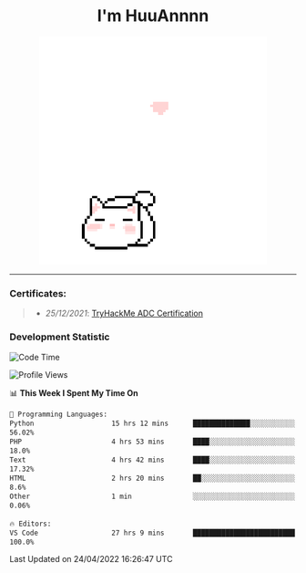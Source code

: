 <h1 align='center'>I'm HuuAnnnn</h1>
<p align="center">
 <img src="cat_intro.gif" />
</p>

___

### Certificates:
>- *25/12/2021*: [TryHackMe ADC Certification](https://tryhackme-certificates.s3-eu-west-1.amazonaws.com/THM-HKVVJOIWJA.png)


### Development Statistic

<!--START_SECTION:waka-->
![Code Time](http://img.shields.io/badge/Code%20Time-116%20hrs%2056%20mins-blue)

![Profile Views](http://img.shields.io/badge/Profile%20Views-18-blue)

📊 **This Week I Spent My Time On** 

```text
💬 Programming Languages: 
Python                   15 hrs 12 mins      ██████████████░░░░░░░░░░░   56.02% 
PHP                      4 hrs 53 mins       ████░░░░░░░░░░░░░░░░░░░░░   18.0% 
Text                     4 hrs 42 mins       ████░░░░░░░░░░░░░░░░░░░░░   17.32% 
HTML                     2 hrs 20 mins       ██░░░░░░░░░░░░░░░░░░░░░░░   8.6% 
Other                    1 min               ░░░░░░░░░░░░░░░░░░░░░░░░░   0.06%

🔥 Editors: 
VS Code                  27 hrs 9 mins       █████████████████████████   100.0%

```


 Last Updated on 24/04/2022 16:26:47 UTC
<!--END_SECTION:waka-->
